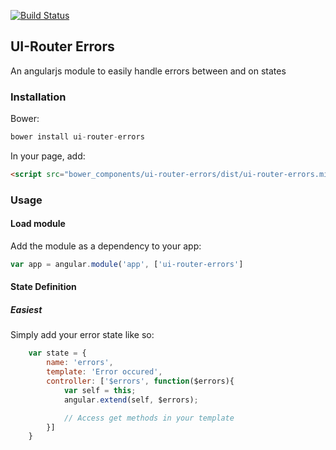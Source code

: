 [![Build Status](https://travis-ci.org/murwa/ui-router-errors.svg?branch=master)](https://travis-ci.org/murwa/ui-router-errors)

## UI-Router Errors

An angularjs module to easily handle errors between and on states

### Installation

Bower:

~~~javascript
bower install ui-router-errors
~~~

In your page, add:

~~~html
<script src="bower_components/ui-router-errors/dist/ui-router-errors.min.js"></script>
~~~

### Usage

#### Load module

Add the module as a dependency to your app:

~~~javascript
var app = angular.module('app', ['ui-router-errors']
~~~

#### State Definition

##### Easiest

Simply add your error state like so:

~~~javascript
    var state = {
        name: 'errors',
        template: 'Error occured',
        controller: ['$errors', function($errors){
            var self = this;
            angular.extend(self, $errors);

            // Access get methods in your template
        }]
    }
~~~
